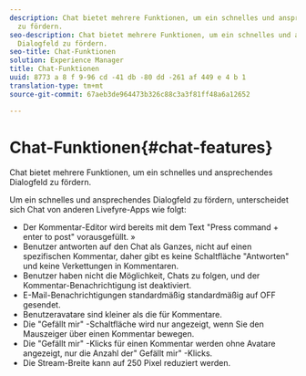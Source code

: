 ```yaml
---
description: Chat bietet mehrere Funktionen, um ein schnelles und ansprechendes Dialogfeld
  zu fördern.
seo-description: Chat bietet mehrere Funktionen, um ein schnelles und ansprechendes
  Dialogfeld zu fördern.
seo-title: Chat-Funktionen
solution: Experience Manager
title: Chat-Funktionen
uuid: 8773 a 8 f 9-96 cd -41 db -80 dd -261 af 449 e 4 b 1
translation-type: tm+mt
source-git-commit: 67aeb3de964473b326c88c3a3f81ff48a6a12652

---
```



# Chat-Funktionen{#chat-features}

Chat bietet mehrere Funktionen, um ein schnelles und ansprechendes Dialogfeld zu fördern.



Um ein schnelles und ansprechendes Dialogfeld zu fördern, unterscheidet sich Chat von anderen Livefyre-Apps wie folgt:

* Der Kommentar-Editor wird bereits mit dem Text "Press command + enter to post" vorausgefüllt. »
* Benutzer antworten auf den Chat als Ganzes, nicht auf einen spezifischen Kommentar, daher gibt es keine Schaltfläche "Antworten" und keine Verkettungen in Kommentaren.
* Benutzer haben nicht die Möglichkeit, Chats zu folgen, und der Kommentar-Benachrichtigung ist deaktiviert.
* E-Mail-Benachrichtigungen standardmäßig standardmäßig auf OFF gesendet.
* Benutzeravatare sind kleiner als die für Kommentare.
* Die "Gefällt mir" -Schaltfläche wird nur angezeigt, wenn Sie den Mauszeiger über einen Kommentar bewegen.
* Die "Gefällt mir" -Klicks für einen Kommentar werden ohne Avatare angezeigt, nur die Anzahl der" Gefällt mir" -Klicks.
* Die Stream-Breite kann auf 250 Pixel reduziert werden.

